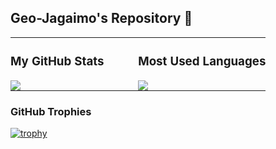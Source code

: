 ## Geo-Jagaimo's Repository 🥔

<table style="width: 100%; border-collapse: collapse; border: none;">
<tr style="border: none;">
<td width="50%" style="border: none; padding: 0;">

### My GitHub Stats
<a href="https://github.com/anuraghazra/github-readme-stats" style="text-decoration: none; border: none;">
  <img src="https://github-readme-stats.vercel.app/api?username=Geo-Jagaimo&show_icons=true&theme=algolia&hide_border=true" style="border: none;" />
</a>

</td>
<td width="50%" style="border: none; padding: 0;">

### Most Used Languages
<a href="https://github.com/anuraghazra/github-readme-stats" style="text-decoration: none; border: none;">
  <img src="https://github-readme-stats.vercel.app/api/top-langs/?username=Geo-Jagaimo&layout=compact&theme=algolia&hide_border=true" style="border: none;" />
</a>

</td>
</tr>
</table>

### GitHub Trophies

[![trophy](https://github-profile-trophy.vercel.app/?username=Geo-Jagaimo&theme=algolia)](https://github.com/ryo-ma/github-profile-trophy)


<!--
**Geo-Jagaimo/Geo-Jagaimo** is a ✨ _special_ ✨ repository because its `README.md` (this file) appears on your GitHub profile.

Here are some ideas to get you started:

- 🔭 I’m currently working on ...
- 🌱 I’m currently learning ...
- 👯 I’m looking to collaborate on ...
- 🤔 I’m looking for help with ...
- 💬 Ask me about ...
- 📫 How to reach me: ...
- 😄 Pronouns: ...
- ⚡ Fun fact: ...
-->
